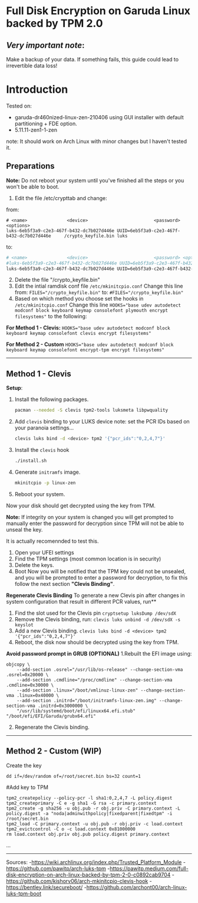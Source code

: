 # Full Disk Encryption on Garuda Linux backed by TPM 2.0

## *Very important note*:
Make a backup of your data. If something fails, this guide could lead to irrevertible data loss!

# Introduction

Tested on:
* garuda-dr460nized-linux-zen-210406 using GUI installer with default partitioning + FDE option.
* 5.11.11-zen1-1-zen

note: It should work on Arch Linux with minor changes but I haven't tested it.

## Preparations
**Note:**
Do not reboot your system until you've finished all the steps or you won't be able to boot. 
1. Edit the file /etc/crypttab and change:

from:
```
# <name>               <device>                         <password> <options>
luks-6eb5f3a9-c2e3-467f-b432-dc7b027d446e UUID=6eb5f3a9-c2e3-467f-b432-dc7b027d446e     /crypto_keyfile.bin luks
```
to:
```sh
# <name>               <device>                         <password> <options>
#luks-6eb5f3a9-c2e3-467f-b432-dc7b027d446e UUID=6eb5f3a9-c2e3-467f-b432-dc7b027d446e     /crypto_keyfile.bin luks
luks-6eb5f3a9-c2e3-467f-b432-dc7b027d446e UUID=6eb5f3a9-c2e3-467f-b432-dc7b027d446e none discard

```
2. Delete the file "/crypto_keyfile.bin"
4. Edit the intial ramdisk conf file `/etc/mkinitcpio.conf`
Change this line from:
`FILES="/crypto_keyfile.bin"`
to:
`#FILES="/crypto_keyfile.bin"`
6. Based on which method you choose set the hooks in `/etc/mkinitcpio.conf`
Change this line `HOOKS="base udev autodetect modconf block keyboard keymap consolefont plymouth encrypt filesystems"` to the following:

**For Method 1 - Clevis:**
`HOOKS="base udev autodetect modconf block keyboard keymap consolefont clevis encrypt filesystems"`

**For Method 2 - Custom**
`HOOKS="base udev autodetect modconf block keyboard keymap consolefont encrypt-tpm encrypt filesystems"`

* * *
## Method 1 - Clevis

**Setup**:

1. Install the following packages.
    ```sh
    pacman --needed -S clevis tpm2-tools luksmeta libpwquality
    ```
2. Add `clevis` binding to your LUKS device
note: set the PCR IDs based on your paranoia settings...
    ```sh
    clevis luks bind -d <device> tpm2 '{"pcr_ids":"0,2,4,7"}'
    ```
3. Install the `clevis` hook
    ```sh
    ./install.sh
    ```

4. Generate `initramfs` image.
    ```sh
    mkinitcpio -p linux-zen
    ```
5. Reboot your system.

Now your disk should get decrypted using the key from TPM.

**Note:**
If integrity on your system is changed you will get prompted to manually enter the password for decryption since TPM will not be able to unseal the key.

It is actually recomennded to test this.
1. Open your UFEI settings 
2. Find the TPM settings (most common location is in security)
3. Delete the keys.
4. Boot
Now you will be notified that the TPM key could not be unsealed, and you will be prompted to enter a password for decryption, to fix this follow the next section **"Clevis Binding"**.

**Regenerate Clevis Binding**
To generate a new Clevis pin after changes in system configuration that result in different PCR values, run**

1. Find the slot used for the Clevis pin
`cryptsetup luksDump /dev/sdX`
2. Remove the Clevis binding, run:
`clevis luks unbind -d /dev/sdX -s keyslot`
3. Add a new Clevis binding.
`
clevis luks bind -d <device> tpm2 '{"pcr_ids":"0,2,4,7"}'
`
4. Reboot, the disk now should be decrypted using the key from TPM.

**Avoid password prompt in GRUB (OPTIONAL)**
1.Rebuilt the EFI image using:
```
objcopy \
    --add-section .osrel="/usr/lib/os-release" --change-section-vma .osrel=0x20000 \
    --add-section .cmdline="/proc/cmdline" --change-section-vma .cmdline=0x30000 \
    --add-section .linux="/boot/vmlinuz-linux-zen" --change-section-vma .linux=0x40000 \
    --add-section .initrd="/boot/initramfs-linux-zen.img" --change-section-vma .initrd=0x3000000 \
    "/usr/lib/systemd/boot/efi/linuxx64.efi.stub" "/boot/efi/EFI/Garuda/grubx64.efi"
```
2. Regenerate the Clevis binding.

* * *
## Method 2 - Custom (WIP)

Create the key
```
dd if=/dev/random of=/root/secret.bin bs=32 count=1
```

#Add key to TPM
```
tpm2_createpolicy --policy-pcr -l sha1:0,2,4,7 -L policy.digest
tpm2_createprimary -C e -g sha1 -G rsa -c primary.context
tpm2_create -g sha256 -u obj.pub -r obj.priv -C primary.context -L policy.digest -a "noda|adminwithpolicy|fixedparent|fixedtpm" -i /root/secret.bin
tpm2_load -C primary.context -u obj.pub -r obj.priv -c load.context
tpm2_evictcontrol -C o -c load.context 0x81000000
rm load.context obj.priv obj.pub policy.digest primary.context
```

...

***
Sources:
-https://wiki.archlinux.org/index.php/Trusted_Platform_Module
-https://github.com/pawitp/arch-luks-tpm
-https://pawitp.medium.com/full-disk-encryption-on-arch-linux-backed-by-tpm-2-0-c0892cab9704
-https://github.com/kishorv06/arch-mkinitcpio-clevis-hook
-https://bentley.link/secureboot/
-https://github.com/archont00/arch-linux-luks-tpm-boot
